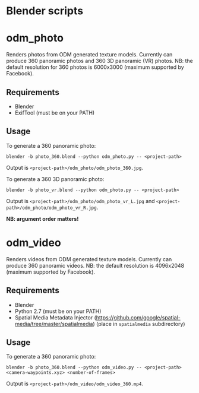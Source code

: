 # Blender scripts
# odm_photo
Renders photos from ODM generated texture models.
Currently can produce 360 panoramic photos and 360 3D panoramic (VR) photos.
NB: the default resolution for 360 photos is 6000x3000 (maximum supported by Facebook).

## Requirements
* Blender
* ExifTool (must be on your PATH)

## Usage
To generate a 360 panoramic photo:

    blender -b photo_360.blend --python odm_photo.py -- <project-path>

Output is `<project-path>/odm_photo/odm_photo_360.jpg`.

To generate a 360 3D panoramic photo:

    blender -b photo_vr.blend --python odm_photo.py -- <project-path>

Output is `<project-path>/odm_photo/odm_photo_vr_L.jpg` and `<project-path>/odm_photo/odm_photo_vr_R.jpg`.

**NB: argument order matters!**

# odm_video
Renders videos from ODM generated texture models.
Currently can produce 360 panoramic videos.
NB: the default resolution is 4096x2048 (maximum supported by Facebook).

## Requirements
* Blender
* Python 2.7 (must be on your PATH)
* Spatial Media Metadata Injector (https://github.com/google/spatial-media/tree/master/spatialmedia) (place in `spatialmedia` subdirectory)

## Usage
To generate a 360 panoramic photo:

    blender -b photo_360.blend --python odm_video.py -- <project-path> <camera-waypoints.xyz> <number-of-frames>

Output is `<project-path>/odm_video/odm_video_360.mp4`.
